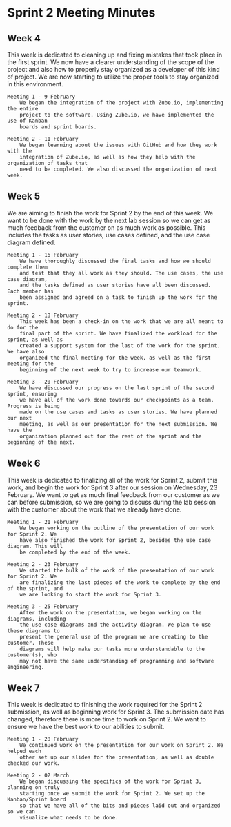 # Sprint 2 Meeting Minutes

## Week 4

This week is dedicated to cleaning up and fixing mistakes that took place in the first
sprint. We now have a clearer understanding of the scope of the project and also how to
properly stay organized as a developer of this kind of project. We are now starting to
utilize the proper tools to stay organized in this environment.

	Meeting 1 - 9 February
	 	We began the integration of the project with Zube.io, implementing the entire
		project to the software. Using Zube.io, we have implemented the use of Kanban
		boards and sprint boards.
		
	Meeting 2 - 11 February
	 	We began learning about the issues with GitHub and how they work with the
		integration of Zube.io, as well as how they help with the organization of tasks that
		need to be completed. We also discussed the organization of next week.

## Week 5

We are aiming to finish the work for Sprint 2 by the end of this week. We want to be done
with the work by the next lab session so we can get as much feedback from the customer
on as much work as possible. This includes the tasks as user stories, use cases defined,
and the use case diagram defined.
	
	Meeting 1 - 16 February
	 	We have thoroughly discussed the final tasks and how we should complete them
		and test that they all work as they should. The use cases, the use case diagram,
		and the tasks defined as user stories have all been discussed. Each member has
		been assigned and agreed on a task to finish up the work for the sprint.
	
	Meeting 2 - 18 February
	 	This week has been a check-in on the work that we are all meant to do for the
		final part of the sprint. We have finalized the workload for the sprint, as well as
		created a support system for the last of the work for the sprint. We have also
		organized the final meeting for the week, as well as the first meeting for the
		beginning of the next week to try to increase our teamwork.

	Meeting 3 - 20 February
	 	We have discussed our progress on the last sprint of the second sprint, ensuring
		we have all of the work done towards our checkpoints as a team. Progress is being
		made on the use cases and tasks as user stories. We have planned our next
		meeting, as well as our presentation for the next submission. We have the
		organization planned out for the rest of the sprint and the beginning of the next.

## Week 6

This week is dedicated to finalizing all of the work for Sprint 2, submit this work, and 
begin the work for Sprint 3 after our session on Wednesday, 23 February. We want to get 
as much final feedback from our customer as we can before submission, so we are going 
to discuss during the lab session with the customer about the work that we already have 
done.
	
	Meeting 1 - 21 February
	 	We began working on the outline of the presentation of our work for Sprint 2. We 
		have also finished the work for Sprint 2, besides the use case diagram. This will 
		be completed by the end of the week.
		
	Meeting 2 - 23 February
	 	We started the bulk of the work of the presentation of our work for Sprint 2. We 
		are finalizing the last pieces of the work to complete by the end of the sprint, and 
		we are looking to start the work for Sprint 3.

	Meeting 3 - 25 February
	 	After the work on the presentation, we began working on the diagrams, including
		the use case diagrams and the activity diagram. We plan to use these diagrams to
		present the general use of the program we are creating to the customer. These
		diagrams will help make our tasks more understandable to the customer(s), who
		may not have the same understanding of programming and software engineering.

## Week 7

This week is dedicated to finishing the work required for the Sprint 2 submission, as well
as beginning work for Sprint 3. The submission date has changed, therefore there is more
time to work on Sprint 2. We want to ensure we have the best work to our abilities to
submit.
	
	Meeting 1 - 28 February
	 	We continued work on the presentation for our work on Sprint 2. We helped each
		other set up our slides for the presentation, as well as double checked our work.
   	
	Meeting 2 - 02 March
	 	We began discussing the specifics of the work for Sprint 3, planning on truly
		starting once we submit the work for Sprint 2. We set up the Kanban/Sprint board
		so that we have all of the bits and pieces laid out and organized so we can
		visualize what needs to be done.
